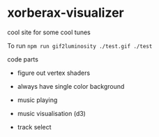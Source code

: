 # xorberax-visualizer
cool site for some cool tunes


To run
`npm run gif2luminosity ./test.gif ./test`



code parts

- figure out vertex shaders
- always have single color background

- music playing
- music visualisation (d3)
- track select